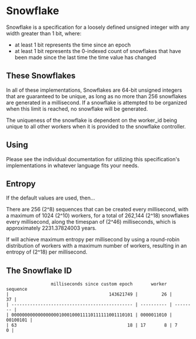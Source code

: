 # Snowflake

Snowflake is a specification for a loosely defined unsigned integer with any width greater than 1 bit, where:
 - at least 1 bit represents the time since an epoch
 - at least 1 bit represents the 0-indexed count of snowflakes that have been made since the last time the time value has changed

## These Snowflakes

In all of these implementations, Snowflakes are 64-bit unsigned integers that are guaranteed to be unique, as long as no more than
256 snowflakes are generated in a millisecond. If a snowflake is attempted to be organized
when this limit is reached, no snowflake will be generated.

The uniqueness of the snowflake is dependent on the worker_id being unique to all other workers when it is provided to the snowflake controller.

## Using

Please see the individual documentation for utilizing this specification's implementations in whatever language fits your needs.

## Entropy
If the default values are used, then...

There are 256 (2^8) sequences that can be created every millisecond, with a maximum of 1024 (2^10) workers,
for a total of 262,144 (2^18) snowflakes every millisecond, along the timespan of (2^46) milliseconds, which
is approximately 2231.37824003 years.

If will achieve maximum entropy per millisecond by using a round-robin distribution of workers with a maximum
number of workers, resulting in an entropy of (2^18) per millisecond.


## The Snowflake ID
```
                 milliseconds since custom epoch       worker   sequence
|                                      143621749 |         26 |       37 |
| ---------------------------------------------- | ---------- | -------- |
| 0000000000000000001000100011110111111001110101 | 0000011010 | 00100101 |
| 63                                          18 | 17       8 | 7      0 |
```